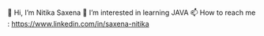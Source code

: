 👋 Hi, I’m Nitika Saxena
👀 I’m interested in learning JAVA
📫 How to reach me : https://www.linkedin.com/in/saxena-nitika
